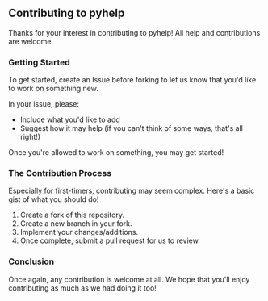 ## Contributing to pyhelp

Thanks for your interest in contributing to pyhelp! All help and contributions are welcome.

### Getting Started

To get started, create an Issue before forking to let us know that you'd like to work on something new.

In your issue, please:

- Include what you'd like to add
- Suggest how it may help (if you can't think of some ways, that's all right!)

Once you're allowed to work on something, you may get started!

### The Contribution Process

Especially for first-timers, contributing may seem complex. Here's a basic gist of what you should do!

1. Create a fork of this repository.
2. Create a new branch in your fork.
3. Implement your changes/additions.
4. Once complete, submit a pull request for us to review.

### Conclusion

Once again, any contribution is welcome at all. We hope that you'll enjoy contributing as much as we had doing it too!